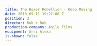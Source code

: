 ```yaml
---
title: The Boxer Rebellion - Keep Moving
date: 2013-09-11 19:27:00 Z
position: 3
director: Rob + Rob
production-company: Agile Films
equipment: Arri Alexa
is-shown: false
---
```



